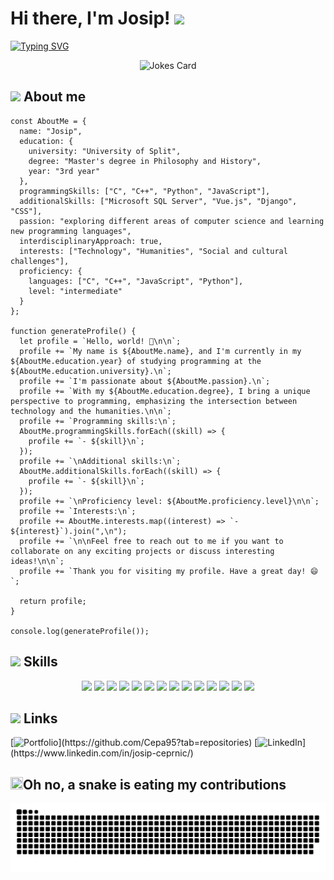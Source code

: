 # Hi there, I'm Josip! <img src="https://media.giphy.com/media/hvRJCLFzcasrR4ia7z/giphy.gif" width="35">

[![Typing SVG](https://readme-typing-svg.demolab.com?font=Hubot+Sans&pause=1000&color=8AC926&width=435&lines=Random+programming+joke;Refresh+for+another+one)](https://git.io/typing-svg)  
<p align="center">
<img src="https://readme-jokes.vercel.app/api" alt="Jokes Card"/>
</p>

## <img src="https://media3.giphy.com/media/XhiNOBobxFSP8YSgXK/giphy.gif?cid=ecf05e47umc1i85iaw7qiysiaga0rww981haxcdznuhoez3j&rid=giphy.gif&ct=s" width ="25"> About me
```
const AboutMe = {
  name: "Josip",
  education: {
    university: "University of Split",
    degree: "Master's degree in Philosophy and History",
    year: "3rd year"
  },
  programmingSkills: ["C", "C++", "Python", "JavaScript"],
  additionalSkills: ["Microsoft SQL Server", "Vue.js", "Django", "CSS"],
  passion: "exploring different areas of computer science and learning new programming languages",
  interdisciplinaryApproach: true,
  interests: ["Technology", "Humanities", "Social and cultural challenges"],
  proficiency: {
    languages: ["C", "C++", "JavaScript", "Python"],
    level: "intermediate"
  }
};

function generateProfile() {
  let profile = `Hello, world! 👋\n\n`;
  profile += `My name is ${AboutMe.name}, and I'm currently in my ${AboutMe.education.year} of studying programming at the ${AboutMe.education.university}.\n`;
  profile += `I'm passionate about ${AboutMe.passion}.\n`;
  profile += `With my ${AboutMe.education.degree}, I bring a unique perspective to programming, emphasizing the intersection between technology and the humanities.\n\n`;
  profile += `Programming skills:\n`;
  AboutMe.programmingSkills.forEach((skill) => {
    profile += `- ${skill}\n`;
  });
  profile += `\nAdditional skills:\n`;
  AboutMe.additionalSkills.forEach((skill) => {
    profile += `- ${skill}\n`;
  });
  profile += `\nProficiency level: ${AboutMe.proficiency.level}\n\n`;
  profile += `Interests:\n`;
  profile += AboutMe.interests.map((interest) => `- ${interest}`).join(",\n");
  profile += `\n\nFeel free to reach out to me if you want to collaborate on any exciting projects or discuss interesting ideas!\n\n`;
  profile += `Thank you for visiting my profile. Have a great day! 😄`;

  return profile;
}

console.log(generateProfile());
```
    
## <img src="https://media2.giphy.com/media/QssGEmpkyEOhBCb7e1/giphy.gif?cid=ecf05e47a0n3gi1bfqntqmob8g9aid1oyj2wr3ds3mg700bl&rid=giphy.gif" width ="25"> Skills
<p align="center">
<img src="https://cdn.jsdelivr.net/gh/devicons/devicon/icons/c/c-original.svg" height="55"/>
<img src="https://cdn.jsdelivr.net/gh/devicons/devicon/icons/cplusplus/cplusplus-original.svg" height="55"/>
<img src="https://cdn.jsdelivr.net/gh/devicons/devicon/icons/visualstudio/visualstudio-plain.svg" height="55"/>
<img src="https://cdn.jsdelivr.net/gh/devicons/devicon/icons/python/python-original.svg"  height="55"/>
<img src="https://cdn.jsdelivr.net/gh/devicons/devicon/icons/django/django-plain.svg" height="55"/>
<img src="https://cdn.jsdelivr.net/gh/devicons/devicon/icons/html5/html5-original.svg" height="55"/>
<img src="https://cdn.jsdelivr.net/gh/devicons/devicon/icons/css3/css3-original.svg" height="55"/>
<img src="https://cdn.jsdelivr.net/gh/devicons/devicon/icons/javascript/javascript-original.svg" height="55"/>        
<img src="https://cdn.jsdelivr.net/gh/devicons/devicon/icons/vuejs/vuejs-original.svg" height="55" />
<img src="https://cdn.jsdelivr.net/gh/devicons/devicon/icons/vscode/vscode-original.svg" height="55"/>      
<img src="https://cdn.jsdelivr.net/gh/devicons/devicon/icons/microsoftsqlserver/microsoftsqlserver-plain.svg" height="55" />
<img src="https://cdn.jsdelivr.net/gh/devicons/devicon/icons/linux/linux-original.svg" height="55"/>
<img src="https://cdn.jsdelivr.net/gh/devicons/devicon/icons/github/github-original.svg" height="55"/>
<img src="https://cdn.jsdelivr.net/gh/devicons/devicon/icons/gitlab/gitlab-original.svg" height="55"/>
</p>

## <img src="https://media4.giphy.com/media/v1.Y2lkPTc5MGI3NjExZTQ5NDRlMWQwMjI3NmU5NzA3NDM2YWVhZmEwMjE2NGRkY2NiYmI4YSZjdD1z/AEMgXCqNwfxvbNWVCt/giphy.gif" width ="25"> Links
[![Portfolio](https://img.shields.io/badge/MY%20PORTFOLIO-black?)](https://github.com/Cepa95?tab=repositories)
[![LinkedIn](https://img.shields.io/badge/%20LINKEDIN-blue?)](https://www.linkedin.com/in/josip-ceprnic/)

## <img src="https://media4.giphy.com/media/v1.Y2lkPTc5MGI3NjExN2IyNGZiM2Y1MmMyYjBjODM3YTVmMjJlN2Y1ZWNlNzMwMDUwMzUwZCZjdD1z/TJGEDDEfnFdsOklnZe/giphy.gif" width ="20" height="20" >Oh no, a snake is eating my contributions
![Cepa95](https://github.com/Cepa95/Cepa95/blob/output/github-contribution-grid-snake.svg)
